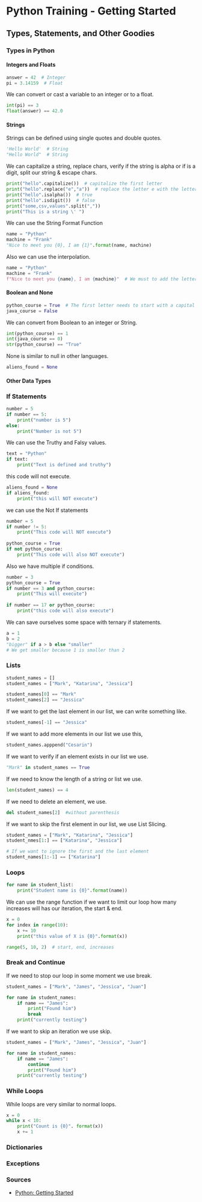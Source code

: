 # Python Training - Getting Started
## Types, Statements, and Other Goodies
### Types in Python
#### Integers and Floats
```python
answer = 42  # Integer
pi = 3.14159  # Float
```
We can convert or cast a variable to an integer or to a float.
```python
int(pi) == 3
float(answer) == 42.0
```
#### Strings
Strings can be defined using single quotes and double quotes.
```python
'Hello World'  # String
"Hello World"  # String
```
We can capitalize a string, replace chars, verify if the string is alpha or if is a digit, split our string & escape chars.
```python
print("hello".capitalize())  # capitalize the first letter
print("hello".replace("e","a"))  # replace the letter e with the letter a
print("hello".isalpha())  # true
print("hello".isdigit())  # false
print("some,csv,values".split(","))
print("This is a string \' ")
```
We can use the String Format Function
```python
name = "Python"
machine = "Frank"
"Nice to meet you {0}, I am {1}".format(name, machine)
```
Also we can use the interpolation.
```python
name = "Python"
machine = "Frank"
f"Nice to meet you {name}, I am {machine}"  # We must to add the letter f
```
#### Boolean and None
```python
python_course = True  # The first letter needs to start with a capital letter T
java_course = False
```
We can convert from Boolean to an integer or String.
```python
int(python_course) == 1
int(java_course == 0)
str(python_course) == "True"
```
None is similar to null in other languages.
```python
aliens_found = None
```
#### Other Data Types
### If Statements
```python
number = 5
if number == 5:
    print("number is 5")
else:
    print("Number is not 5")
```

We can use the Truthy and Falsy values.
```python
text = "Python"
if text:
    print("Text is defined and truthy")
```
this code will not execute.
```python
aliens_found = None
if aliens_found:
    print("this will NOT execute")
```

we can use the Not If statements
```python
number = 5
if number != 5:
    print("This code will NOT execute")
    
python_course = True
if not python_course:
    print("This code will also NOT execute")
```
Also we have multiple if conditions.
```python
number = 3
python_course = True
if number == 3 and python_course:
    print("This will execute")
    
if number == 17 or python_course:
    print("this code will also execute")
```
We can save ourselves some space with ternary if statements.
```python
a = 1
b = 2
"bigger" if a > b else "smaller"
# We get smaller because 1 is smaller than 2
```

### Lists
```python
student_names = []
student_names = ["Mark", "Katarina", "Jessica"]

student_names[0] == "Mark"
student_names[2] == "Jessica"
```
If we want to get the last element in our list, we can write something like.
```python
student_names[-1] == "Jessica"
```

If we want to add more elements in our list we use this,
```python
student_names.apppend("Cesarin")
```

If we want to verify if an element exists in our list we use.
```python
"Mark" in student_names == True
```

If we need to know the length of a string or list we use.
```python
len(student_names) == 4
```

If we need to delete an element, we use.
```python
del student_names[2]  #without parenthesis 
```

If we want to skip the first element in our list, we use List Slicing.
```python
student_names = ["Mark", "Katarina", "Jessica"]
student_nmes[1:] == ["Katarina", "Jessica"]

# If we want to ignore the first and the last element
student_names[1:-1] == ["Katarina"]

```

### Loops
```python
for name in student_list:
    print("Student name is {0}".format(name))
```
We can use the range function if we want to limit our loop
how many increases will has our iteration, the start & end.

```python
x = 0
for index in range(10):
    x += 10
    print("this value of X is {0}".format(x))
```

```python
range(5, 10, 2)  # start, end, increases
```
### Break and Continue
If we need to stop our loop in some moment we use break.
```python
student_names = ["Mark", "James", "Jessica", "Juan"]

for name in student_names:
    if name == "James":
        print("Found him")
        break
    print("currently testing")
```
If we want to skip an iteration we use skip.
```python
student_names = ["Mark", "James", "Jessica", "Juan"]

for name in student_names:
    if name == "James":
        continue
        print("Found him")
    print("currently testing")
```
### While Loops
While loops are very similar to normal loops.
```python
x = 0
while x < 10:
    print("Count is {0}". format(x))
    x += 1
```
### Dictionaries
### Exceptions

### Sources
- [Python: Getting Started](https://app.pluralsight.com/library/courses/python-getting-started)